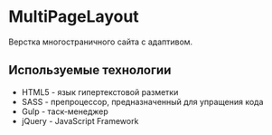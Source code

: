 # MultiPageLayout
Верстка многостраничного сайта с адаптивом.

## Используемые технологии
  - HTML5 - язык гипертекстовой разметки
  - SASS - препроцессор, предназначенный для упращения кода
  - Gulp - таск-менеджер
  - jQuery - JavaScript Framework
